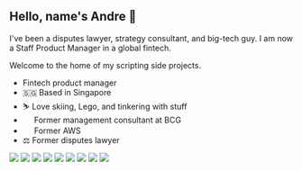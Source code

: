 ## Hello, name's Andre 👋

I've been a disputes lawyer, strategy consultant, and big-tech guy. I am now a Staff Product Manager in a global fintech.

Welcome to the home of my scripting side projects.

- Fintech product manager
- 🇸🇬 Based in Singapore
- ⛷️ Love skiing, Lego, and tinkering with stuff
- <img src='https://www.bcg.com/favicon.ico' height='16' width='16'> Former management consultant at BCG
- <img src='https://aws.amazon.com/favicon.ico' height='16' width='16'> Former AWS
- ⚖️ Former disputes lawyer

![](https://img.shields.io/badge/OS-Ubuntu%20on%20WSL-informational?style=flat&logo=Ubuntu&logoColor=white&color=2bbc8a)
![](https://img.shields.io/badge/OS-Windows%2011-informational?style=flat&logo=Windows&logoColor=white&color=2bbc8a)
![](https://img.shields.io/badge/OS-macOS-informational?style=flat&logo=macOS&logoColor=white&color=2bbc8a)
![](https://img.shields.io/badge/Cloud-AWS-informational?style=flat&logo=Amazon%20AWS&logoColor=white&color=2bbc8a)
![](https://img.shields.io/badge/Editor-VS%20Code-informational?style=flat&logo=Visual%20Studio%20Code&logoColor=white&color=2bbc8a)
![](https://img.shields.io/badge/Shell-Fish-informational?style=flat&logo=Fish&logoColor=white&color=2bbc8a)
![](https://img.shields.io/badge/Language-Python-informational?style=flat&logo=Python&logoColor=white&color=2bbc8a)
![](https://img.shields.io/badge/Language-JavaScript-informational?style=flat&logo=JavaScript&logoColor=white&color=2bbc8a)
![](https://img.shields.io/badge/ML-PyTorch-informational?style=flat&logo=PyTorch&logoColor=white&color=2bbc8a)

[website]: https://www.andrelow.sg
[linkedin]: https://www.linkedin.com/in/andrelow/
